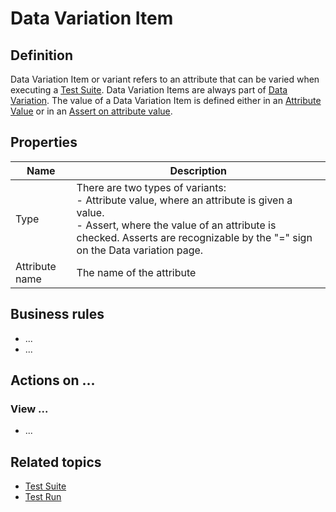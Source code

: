 # Data Variation Item

## Definition

Data Variation Item or variant refers to an attribute that can be varied when executing a [Test Suite](test-suite). 
Data Variation Items are always part of [Data Variation](data-variation).
The value of a Data Variation Item is defined either in an [Attribute Value](attribute-value) or in an [Assert on attribute value](assert-attribute-value).

## Properties
| Name | Description |
| ----------- | ----------- |
| Type | There are two types of variants: <br /> - Attribute value, where an attribute is given a value. <br /> - Assert, where the value of an attribute is checked. Asserts are recognizable by the "=" sign on the Data variation page.<br />  |
| Attribute name | The name of the attribute |

## Business rules
- ...
- ...

## Actions on ...

### View ...
- ...

## Related topics
- [Test Suite](test-suite)
- [Test Run](test-run)
